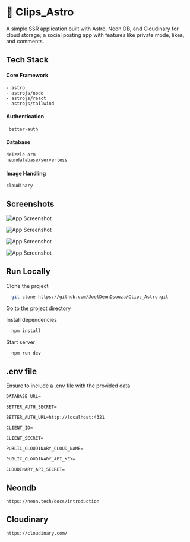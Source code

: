 # 🚀 Clips_Astro

A simple SSR application built with Astro, Neon DB, and Cloudinary for cloud storage; a social posting app with features like private mode, likes, and comments.

## Tech Stack

#### Core Framework

```
- astro
- astrojs/node
- astrojs/react
- astrojs/tailwind
```

#### Authentication

```
 better-auth
```

#### Database

```
drizzle-orm
neondatabase/serverless
```

#### Image Handling

```
cloudinary
```

## Screenshots

![App Screenshot](https://i.ibb.co/nLGHbbt/Screenshot-2024-12-22-at-5-44-59-PM.png)

![App Screenshot](https://i.ibb.co/qN3mfKC/Screenshot-2024-12-22-at-5-45-13-PM.png)

![App Screenshot](https://i.ibb.co/SQQ18F8/Screenshot-2024-12-22-at-5-45-49-PM.png)

![App Screenshot](https://i.ibb.co/ZxSmgMy/Screenshot-2024-12-22-at-5-45-19-PM.png)

## Run Locally

Clone the project

```bash
  git clone https://github.com/JoelDeonDsouza/Clips_Astro.git
```

Go to the project directory

Install dependencies

```bash
  npm install
```

Start server

```bash
  npm run dev
```

## .env file

Ensure to include a .env file with the provided data

```
DATABASE_URL=

BETTER_AUTH_SECRET=

BETTER_AUTH_URL=http://localhost:4321

CLIENT_ID=

CLIENT_SECRET=

PUBLIC_CLOUDINARY_CLOUD_NAME=

PUBLIC_CLOUDINARY_API_KEY=

CLOUDINARY_API_SECRET=
```

## Neondb

```
https://neon.tech/docs/introduction
```

## Cloudinary

```
https://cloudinary.com/
```

